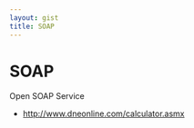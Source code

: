 ```yaml
---
layout: gist
title: SOAP
---
```


# SOAP

Open SOAP Service
- <http://www.dneonline.com/calculator.asmx>